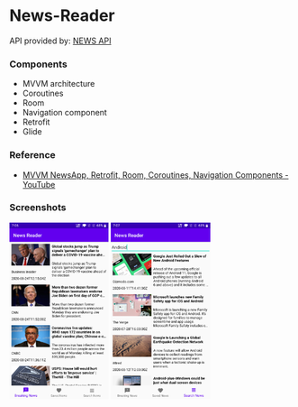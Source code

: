 # News-Reader
API provided by: [NEWS API](https://newsapi.org/)

### Components 
* MVVM architecture
* Coroutines
* Room
* Navigation component
* Retrofit
* Glide

### Reference
* [MVVM NewsApp, Retrofit, Room, Coroutines, Navigation Components - YouTube](https://www.youtube.com/playlist?list=PLQkwcJG4YTCRF8XiCRESq1IFFW8COlxYJ)

### Screenshots
<img src="/screenshots/device-2020-08-24-190622.png" width=35% height=35%> <img src="screenshots/device-2020-08-24-190727.png" width=35% height=35%>
